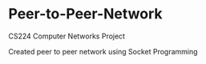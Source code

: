 # Peer-to-Peer-Network

CS224 Computer Networks Project

Created peer to peer network using Socket Programming
